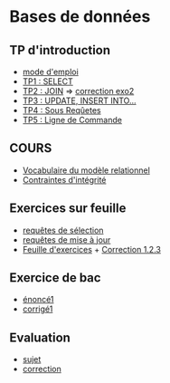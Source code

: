 # Bases de données

## TP d'introduction
* [mode d'emploi](https://github.com/thfruchart/tnsi/blob/main/BDD/TP/Mode_emploi.md)
* [TP1 : SELECT](https://github.com/thfruchart/tnsi/blob/main/BDD/TP/TP1.md)
* [TP2 : JOIN](https://github.com/thfruchart/tnsi/blob/main/BDD/TP/TP2.md) =>   [correction exo2](https://github.com/thfruchart/tnsi/blob/main/BDD/TP/exo2_CORR.sql)
* [TP3 : UPDATE, INSERT INTO...](https://github.com/thfruchart/tnsi/blob/main/BDD/TP/TP3.md)
* [TP4 : Sous Reqûetes](https://github.com/thfruchart/tnsi/blob/main/BDD/TP/TP4.md)
* [TP5 : Ligne de Commande](https://github.com/thfruchart/tnsi/blob/main/BDD/TP/TP5.md)


## COURS
* [Vocabulaire du modèle relationnel](https://github.com/thfruchart/tnsi/blob/main/BDD/Cours/COURS1-VOCABULAIRE-RELATION.pdf)
* [Contraintes d'intégrité](https://github.com/thfruchart/tnsi/blob/main/BDD/Cours/COURS2-CONTRAINTES-SQL.pdf)

## Exercices sur feuille
* [requêtes de sélection](https://github.com/thfruchart/tnsi/blob/main/BDD/Exercices/SQL-SELECT.pdf)
* [requêtes de mise à jour](https://github.com/thfruchart/tnsi/blob/main/BDD/Exercices/SQL-MiseAJour.pdf)
* [Feuille d'exercices](https://github.com/thfruchart/tnsi/blob/main/BDD/Exercices/Feuille_exercices_SQL.pdf) + [Correction 1.2.3](https://github.com/thfruchart/tnsi/blob/main/BDD/Exercices/Feuille_exercices_CORRECTION.1.2.3.sql)

## Exercice de bac
* [énoncé1](https://github.com/thfruchart/tnsi/blob/main/BDD/Exercices/BAC-Metropole-2021-EXERCICE2.pdf)
* [corrigé1](https://github.com/thfruchart/tnsi/blob/main/BDD/Exercices/BAC-Metropole-2021-EXERCICE2_CORR.pdf)

## Evaluation
* [sujet](https://github.com/thfruchart/tnsi/blob/main/BDD/EVAL.pdf)
* [correction](https://github.com/thfruchart/tnsi/blob/main/BDD/EvalCORR.md)
